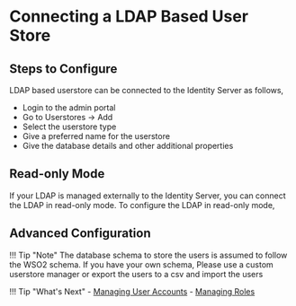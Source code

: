 # Connecting a LDAP Based User Store

## Steps to Configure
LDAP based userstore can be connected to the Identity Server as follows,

* Login to the admin portal
* Go to Userstores -> Add
* Select the userstore type
* Give a preferred name for the userstore
* Give the database details and other additional properties

<!-- TODO: Add the exact steps to the above-->

## Read-only Mode
If your LDAP is managed externally to the Identity Server, you can connect the LDAP in read-only mode. To configure
 the LDAP in read-only mode,
<!-- TODO: Steps to configure readonly LDAP -->

## Advanced Configuration
<!-- TODO: Describe the properties related to LDAP userstore-->

!!! Tip "Note"
    The database schema to store the users is assumed to follow the WSO2 schema. If you have your own schema, Please use
 a custom userstore manager or export the users to a csv and import the users 

!!! Tip "What's Next"
    - [Managing User Accounts](manage-users-overview.md)
    - [Managing Roles](managing-roles.md)